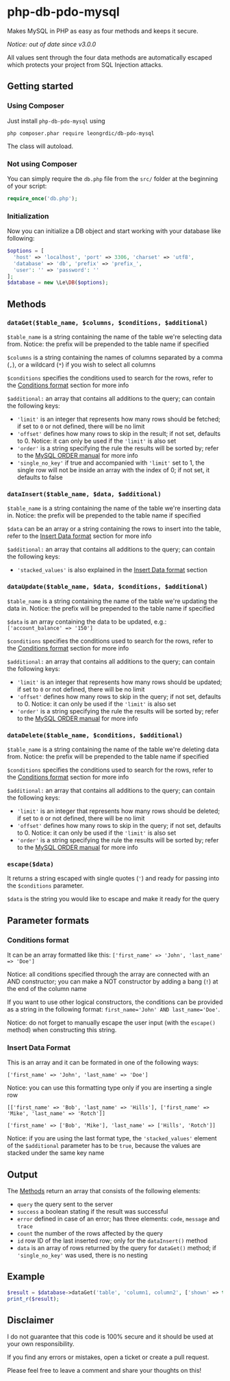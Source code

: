 # php-db-pdo-mysql
Makes MySQL in PHP as easy as four methods and keeps it secure.

*Notice: out of date since v3.0.0*

All values sent through the four data methods are automatically escaped which protects your project from SQL Injection attacks.

## Getting started
### Using Composer
Just install `php-db-pdo-mysql` using
```
php composer.phar require leongrdic/db-pdo-mysql
```
The class will autoload.

### Not using Composer
You can simply require the `db.php` file from the `src/` folder at the beginning of your script:
```php
require_once('db.php');
```

### Initialization
Now you can initialize a DB object and start working with your database like following:
```php
$options = [
  'host' => 'localhost', 'port' => 3306, 'charset' => 'utf8',
  'database' => 'db', 'prefix' => 'prefix_',
  'user': '' => 'password': ''
];
$database = new \Le\DB($options);
```

## Methods
### `dataGet($table_name, $columns, $conditions, $additional)`
`$table_name` is a string containing the name of the table we're selecting data from. Notice: the prefix will be prepended to the table name if specified

`$columns` is a string containing the names of columns separated by a comma (`,`), or a wildcard (`*`) if you wish to select all columns

`$conditions` specifies the conditions used to search for the rows, refer to the [Conditions format](#conditions-format) section for more info

`$additional:` an array that contains all additions to the query; can contain the following keys:
-   `'limit'` is an integer that represents how many rows should be fetched; if set to `0` or not defined, there will be no limit
-   `'offset'` defines how many rows to skip in the result; if not set, defaults to 0. Notice: it can only be used if the `'limit'` is also set
-   `'order'` is a string specifying the rule the results will be sorted by; refer to the [MySQL ORDER manual](http://dev.mysql.com/doc/refman/5.7/en/sorting-rows.html) for more info
-   `'single_no_key'` if true and accompanied with `'limit'` set to 1, the single row will not be inside an array with the index of 0; if not set, it defaults to false

### `dataInsert($table_name, $data, $additional)`
`$table_name` is a string containing the name of the table we're inserting data in. Notice: the prefix will be prepended to the table name if specified

`$data` can be an array or a string containing the rows to insert into the table, refer to the [Insert Data format](#insert-data-format) section for more info

`$additional:` an array that contains all additions to the query; can contain the following keys:
-   `'stacked_values'` is also explained in the [Insert Data format](#insert-data-format) section

### `dataUpdate($table_name, $data, $conditions, $additional)`
`$table_name` is a string containing the name of the table we're updating the data in. Notice: the prefix will be prepended to the table name if specified

`$data` is an array containing the data to be updated, e.g.: `['account_balance' => '150']`

`$conditions` specifies the conditions used to search for the rows, refer to the [Conditions format](#conditions-format) section for more info

`$additional:` an array that contains all additions to the query; can contain the following keys:
-   `'limit'` is an integer that represents how many rows should be updated; if set to `0` or not defined, there will be no limit
-   `'offset'` defines how many rows to skip in the query; if not set, defaults to 0. Notice: it can only be used if the `'limit'` is also set
-   `'order'` is a string specifying the rule the results will be sorted by; refer to the [MySQL ORDER manual](http://dev.mysql.com/doc/refman/5.7/en/sorting-rows.html) for more info

### `dataDelete($table_name, $conditions, $additional)`
`$table_name` is a string containing the name of the table we're deleting data from. Notice: the prefix will be prepended to the table name if specified

`$conditions` specifies the conditions used to search for the rows, refer to the [Conditions format](#conditions-format) section for more info

`$additional:` an array that contains all additions to the query; can contain the following keys:
-   `'limit'` is an integer that represents how many rows should be deleted; if set to `0` or not defined, there will be no limit
-   `'offset'` defines how many rows to skip in the query; if not set, defaults to 0. Notice: it can only be used if the `'limit'` is also set
-   `'order'` is a string specifying the rule the results will be sorted by; refer to the [MySQL ORDER manual](http://dev.mysql.com/doc/refman/5.7/en/sorting-rows.html) for more info

### `escape($data)`
It returns a string escaped with single quotes (`'`) and ready for passing into the `$conditions` parameter.

`$data` is the string you would like to escape and make it ready for the query

## Parameter formats
### Conditions format
It can be an array formatted like this: `['first_name' => 'John', 'last_name' => 'Doe']`

Notice: all conditions specified through the array are connected with an AND constructor; you can make a NOT constructor by adding a bang (`!`) at the end of the column name

If you want to use other logical constructors, the conditions can be provided as a string in the following format: `first_name='John' AND last_name='Doe'`.

Notice: do not forget to manually escape the user input (with the `escape()` method) when constructing this string.

### Insert Data Format
This is an array and it can be formated in one of the following ways:

`['first_name' => 'John', 'last_name' => 'Doe']`

Notice: you can use this formatting type only if you are inserting a single row

`[['first_name' => 'Bob', 'last_name' => 'Hills'], ['first_name' => 'Mike', 'last_name' => 'Rotch']]`

`['first_name' => ['Bob', 'Mike'], 'last_name' => ['Hills', 'Rotch']]`

Notice: if you are using the last format type, the `'stacked_values'` element of the `$additional` parameter has to be `true`, because the values are stacked under the same key name

## Output
The [Methods](#methods) return an array that consists of the following elements:
-   `query` the query sent to the server
-   `success` a boolean stating if the result was successful
-   `error` defined in case of an error; has three elements: `code`, `message` and `trace`
-   `count` the number of the rows affected by the query
-   `id` row ID of the last inserted row; only for the `dataInsert()` method
-   `data` is an array of rows returned by the query for `dataGet()` method; if `'single_no_key'` was used, there is no nesting

## Example
```php
$result = $database->dataGet('table', 'column1, column2', ['shown' => true], ['limit' => 10]);
print_r($result);
```

## Disclaimer
I do not guarantee that this code is 100% secure and it should be used at your own responsibility.

If you find any errors or mistakes, open a ticket or create a pull request.

Please feel free to leave a comment and share your thoughts on this!

